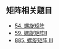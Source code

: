 

## 矩阵相关题目

* [54. 螺旋矩阵](https://leetcode.cn/problems/spiral-matrix/description/)
* [59. 螺旋矩阵II](https://leetcode.cn/problems/spiral-matrix-ii/description/)
* [885. 螺旋矩阵 III](https://leetcode.cn/problems/spiral-matrix-iii/description/)